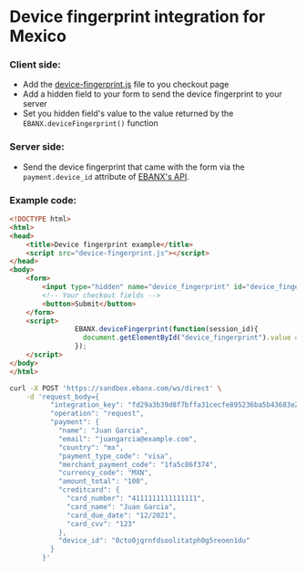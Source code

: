 # Device fingerprint integration for Mexico

### Client side:

- Add the [device-fingerprint.js](device-fingerprint.js) file to you checkout page
- Add a hidden field to your form to send the device fingerprint to your server
- Set you hidden field's value to the value returned by the `EBANX.deviceFingerprint()` function

### Server side:

- Send the device fingerprint that came with the form via the `payment.device_id` attribute of [EBANX's API](https://developers.ebanx.com/api-reference/direct-operation).

### Example code:

```html
<!DOCTYPE html>
<html>
<head>
	<title>Device fingerprint example</title>
	<script src="device-fingerprint.js"></script>
</head>
<body>
	<form>
		<input type="hidden" name="device_fingerprint" id="device_fingerprint">
		<!-- Your checkout fields -->
		<button>Submit</button>
	</form>
	<script>
                EBANX.deviceFingerprint(function(session_id){
                  document.getElementById("device_fingerprint").value = session_id;
                });
	</script>
</body>
</html>
```

```bash
curl -X POST 'https://sandbox.ebanx.com/ws/direct' \
    -d 'request_body={
          "integration_key": "fd29a3b39d8f7bffa31cecfe895236ba5b43683e225f9d4de78ac3bdca7dfb184abfed285cc99d5b13813672e586f9cf9eb8",
          "operation": "request",
          "payment": {
            "name": "Juan Garcia",
            "email": "juangarcia@example.com",
            "country": "mx",
            "payment_type_code": "visa",
            "merchant_payment_code": "1fa5c86f374",
            "currency_code": "MXN",
            "amount_total": "100",
            "creditcard": {
              "card_number": "4111111111111111",
              "card_name": "Juan Garcia",
              "card_due_date": "12/2021",
              "card_cvv": "123"
            },
            "device_id": "0cto0jqrnfdsoolitatph0g5reoen1du"
          }
        }'
```
